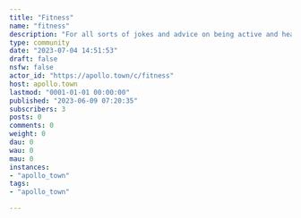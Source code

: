 ```yaml
---
title: "Fitness" 
name: "fitness"
description: "For all sorts of jokes and advice on being active and healthy."
type: community
date: "2023-07-04 14:51:53"
draft: false
nsfw: false
actor_id: "https://apollo.town/c/fitness"
host: apollo.town
lastmod: "0001-01-01 00:00:00"
published: "2023-06-09 07:20:35"
subscribers: 3
posts: 0
comments: 0
weight: 0
dau: 0
wau: 0
mau: 0
instances:
- "apollo_town"
tags: 
- "apollo_town"

---
```

